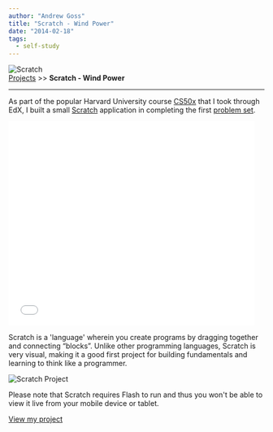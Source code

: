 ```yaml
---
author: "Andrew Goss"
title: "Scratch - Wind Power"
date: "2014-02-18"
tags:
  - self-study
---
```

![Scratch](/img/projects/scratch.jpg "Scratch")<br>
<a href="/projects/">Projects</a> >> <b>Scratch - Wind Power</b>

<hr>

As part of the popular Harvard University course <a href="https://www.edx.org/course/introduction-computer-science-harvardx-cs50x#!" target="_blank">CS50x</a> that I took through EdX, I built a small <a href="https://scratch.mit.edu" target="_blank">Scratch</a> application in completing the first <a href="http://docs.cs50.net/2017/x/psets/0/pset0.html" target="_blank">problem set</a>.

<iframe allowtransparency="true" width="485" height="402" src="//scratch.mit.edu/projects/embed/16817421/?autostart=false" frameborder="0" allowfullscreen></iframe>

Scratch is a 'language' wherein you create programs by dragging together and connecting “blocks”. Unlike other programming languages, Scratch is very visual, making it a good first project for building fundamentals and learning to think like a programmer. 

![Scratch Project](/img/projects/scratch_project.png "Scratch Project")

Please note that Scratch requires Flash to run and thus you won't be able to view it live from your mobile device or tablet.

<a href="https://scratch.mit.edu/projects/16817421" class="btn" target="_blank">View my project</a>